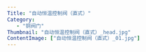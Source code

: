 ```yaml
---
Title: "自动恒温控制阀（直式）"
Category:
   - "铜阀门"
Thumbnail: "自动恒温控制阀（直式）_head.jpg"
ContentImage: ["自动恒温控制阀（直式）_01.jpg"]
---
```

